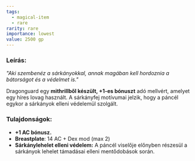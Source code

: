 ```yaml
---
tags:
  - magical-item
  - rare
rarity: rare
importance: lowest
value: 2500 gp
---
```

### **Leírás:**

_"Aki szembenéz a sárkányokkal, annak magában kell hordoznia a bátorságot és a védelmet is."_

Dragonguard egy **mithrillből készült, +1-es bónuszt** adó mellvért, amelyet egy híres lovag használt. A sárkányfej motívumai jelzik, hogy a páncél egykor a sárkányok elleni védelemül szolgált.

### **Tulajdonságok:**

- **+1 AC bónusz.**
- **Breastplate**: 14 AC + Dex mod (max 2)
- **Sárkánylehelet elleni védelem:** A páncél viselője előnyben részesül a sárkányok lehelet támadásai elleni mentődobások során.